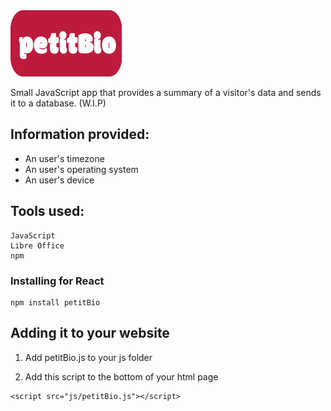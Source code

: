 <img src="img/pb.png">

Small JavaScript app that provides a summary of a 
visitor's data and sends it to a database. (W.I.P)

## Information provided:

- An user's timezone
- An user's  operating system
- An user's device

## Tools used:

```
JavaScript
Libre Office
npm
```

### Installing for React

```
npm install petitBio
```

## Adding it to your website

1) Add petitBio.js to your js folder

2) Add this script to the bottom of your html page

```
<script src="js/petitBio.js"></script>
```